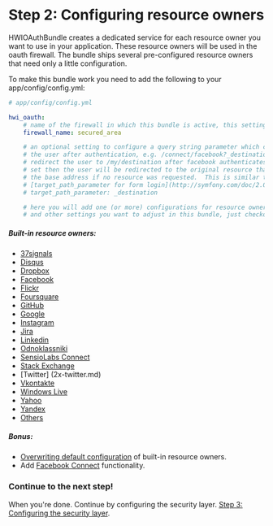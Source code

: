 Step 2: Configuring resource owners
===================================
HWIOAuthBundle creates a dedicated service for each resource owner you want to
use in your application. These resource owners will be used in the oauth
firewall. The bundle ships several pre-configured resource owners that need
only a little configuration.

To make this bundle work you need to add the following to your app/config/config.yml:

```yaml
# app/config/config.yml

hwi_oauth:
    # name of the firewall in which this bundle is active, this setting MUST be set
    firewall_name: secured_area

    # an optional setting to configure a query string parameter which can be used to redirect
    # the user after authentication, e.g. /connect/facebook?_destination=/my/destination will
    # redirect the user to /my/destination after facebook authenticates them.  If this is not
    # set then the user will be redirected to the original resource that they requested, or
    # the base address if no resource was requested.  This is similar to the behaviour of
    # [target_path_parameter for form login](http://symfony.com/doc/2.0/cookbook/security/form_login.html).
    # target_path_parameter: _destination

    # here you will add one (or more) configurations for resource owners
    # and other settings you want to adjust in this bundle, just checkout the list below!
```

##### Built-in resource owners:

- [37signals](2x-37signals.md)
- [Disqus](2x-disqus.md)
- [Dropbox](2x-dropbox.md)
- [Facebook](2x-facebook.md)
- [Flickr](2x-flickr.md)
- [Foursquare](2x-foursquare.md)
- [GitHub](2x-github.md)
- [Google](2x-google.md)
- [Instagram](2x-instagram.md)
- [Jira](2x-jira.md)
- [Linkedin](2x-linkedin.md)
- [Odnoklassniki](2x-odnoklassniki.md)
- [SensioLabs Connect](2x-sensio_connect.md)
- [Stack Exchange](2x-stack_exchange.md)
- [Twitter] (2x-twitter.md)
- [Vkontakte](2x-vkontakte.md)
- [Windows Live](2x-windows_live.md)
- [Yahoo](2x-yahoo.md)
- [Yandex](2x-yandex.md)
- [Others](2x-others.md)

##### Bonus: 

- [Overwriting default configuration](2x-overwriting-defaults.md) of built-in resource owners.
- Add [Facebook Connect](2x-facebook-connect.md) functionality.

### Continue to the next step!
When you're done. Continue by configuring the security layer.
[Step 3: Configuring the security layer](3-configuring_the_security_layer.md).
